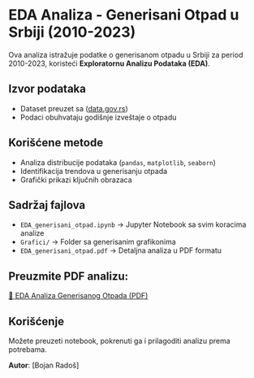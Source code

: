 # EDA Analiza - Generisani Otpad u Srbiji (2010-2023)

Ova analiza istražuje podatke o generisanom otpadu u Srbiji za period 2010-2023, koristeći **Exploratornu Analizu Podataka (EDA)**.

## Izvor podataka
- Dataset preuzet sa ([data.gov.rs](https://data.gov.rs/sr/datasets/generisan-otpad-1/#community-resources))
- Podaci obuhvataju godišnje izveštaje o otpadu

## Korišćene metode
- Analiza distribucije podataka (`pandas`, `matplotlib`, `seaborn`)
- Identifikacija trendova u generisanju otpada
- Grafički prikazi ključnih obrazaca

## Sadržaj fajlova
- `EDA_generisani_otpad.ipynb` → Jupyter Notebook sa svim koracima analize
- `Grafici/` → Folder sa generisanim grafikonima
- `EDA_generisani_otpad.pdf` → Detaljna analiza u PDF formatu  

## Preuzmite PDF analizu:  
[📄 EDA Analiza Generisanog Otpada (PDF)](https://github.com/brados369/EDA_Analize_Podataka/blob/main/generisani-otpad.pdf)


## Korišćenje
Možete preuzeti notebook, pokrenuti ga i prilagoditi analizu prema potrebama.

**Autor**: [Bojan Radoš]
